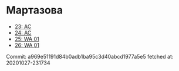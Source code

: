 # Мартазова
- [23: AC](23.md)
- [24: AC](24.md)
- [25: WA 01](25.md)
- [26: WA 01](26.md)

Commit: a969e51191d84b0adb1ba95c3d40abcd1977a5e5
 fetched at: 20201027-231734
